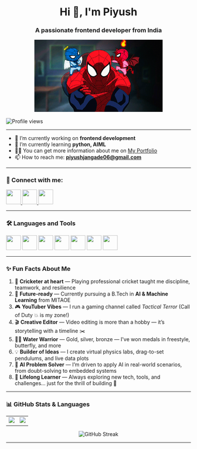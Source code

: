 <h1 align="center">Hi 👋, I'm Piyush</h1>
<h3 align="center">A passionate frontend developer from India</h3>

<p align="center">
  <img src="https://github.com/Piyush-ouch/Piyush-ouch/blob/main/spidy.gif?raw=true" width="350" alt="Spidy GIF"/>
</p>

<p align="left">
  <img src="https://visitor-badge.laobi.icu/badge?page_id=Piyush-ouch.Piyush-ouch" alt="Profile views"/>
</p>

---

- 🔭 I’m currently working on **frontend development**
- 🌱 I’m currently learning **python, AIML**
- 👨‍💻 You can get more information about me on [My Portfolio](https://piyush-ouch.github.io/portfolio1/)
- 📫 How to reach me: **piyushjangade06@gmail.com**

---

### 🔗 Connect with me:

<p align="left">
  <a href="[https://www.linkedin.com/in/piyush-jangade-b30b80331/]" target="_blank">
    <img src="https://cdn.jsdelivr.net/gh/devicons/devicon/icons/linkedin/linkedin-original.svg" width="40" height="40"/>
  </a>
  <a href="https://www.instagram.com/your-username/" target="_blank">
    <img src="https://img.icons8.com/fluency/48/instagram-new.png" width="40" height="40"/>
  </a>
  <a href="https://www.youtube.com/@your-channel" target="_blank">
    <img src="https://img.icons8.com/color/48/youtube-play.png" width="40" height="40"/>
  </a>
</p>


---

### 🛠️ Languages and Tools

<p align="left">
  <img src="https://cdn.jsdelivr.net/gh/devicons/devicon/icons/c/c-original.svg" width="40" height="40"/>
  <img src="https://cdn.jsdelivr.net/gh/devicons/devicon/icons/css3/css3-original.svg" width="40" height="40"/>
  <img src="https://cdn.jsdelivr.net/gh/devicons/devicon/icons/figma/figma-original.svg" width="40" height="40"/>
  <img src="https://cdn.jsdelivr.net/gh/devicons/devicon/icons/git/git-original.svg" width="40" height="40"/>
  <img src="https://cdn.jsdelivr.net/gh/devicons/devicon/icons/html5/html5-original.svg" width="40" height="40"/>
  <img src="https://cdn.jsdelivr.net/gh/devicons/devicon/icons/javascript/javascript-original.svg" width="40" height="40"/>
  <img src="https://cdn.jsdelivr.net/gh/devicons/devicon/icons/python/python-original.svg" width="40" height="40"/>
</p>

---

### ✨ Fun Facts About Me

1. 🏏 **Cricketer at heart** — Playing professional cricket taught me discipline, teamwork, and resilience  
2. 🤖 **Future-ready** — Currently pursuing a B.Tech in **AI & Machine Learning** from MITAOE  
3. 🎮 **YouTuber Vibes** — I run a gaming channel called *Tactical Terror* (Call of Duty 💥 is my zone!)  
4. 🎬 **Creative Editor** — Video editing is more than a hobby — it’s storytelling with a timeline ✂️  
5. 🏊‍♂️ **Water Warrior** — Gold, silver, bronze — I've won medals in freestyle, butterfly, and more  
6. 💡 **Builder of Ideas** — I create virtual physics labs, drag-to-set pendulums, and live data plots  
7. 🧠 **AI Problem Solver** — I’m driven to apply AI in real-world scenarios, from doubt-solving to embedded systems  
8. 🌌 **Lifelong Learner** — Always exploring new tech, tools, and challenges... just for the thrill of building 🚀  

---

### 📊 GitHub Stats & Languages

<table>
  <tr>
    <td><img src="https://github-readme-stats.vercel.app/api/top-langs/?username=Piyush-ouch&layout=compact&theme=tokyonight" /></td>
    <td><img src="https://github-readme-stats.vercel.app/api?username=Piyush-ouch&show_icons=true&theme=tokyonight" /></td>
  </tr>
</table>

<p align="center">
  <img src="https://streak-stats.demolab.com?user=Piyush-ouch&theme=tokyonight" alt="GitHub Streak" />
</p>

---

